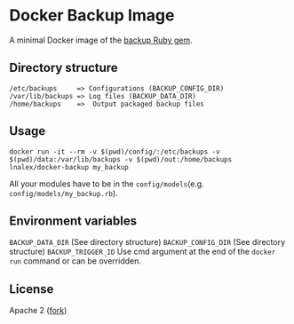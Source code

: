 # Docker Backup Image

A minimal Docker image of the [backup Ruby gem](https://github.com/backup/backup/).


## Directory structure
    /etc/backups     => Configurations (BACKUP_CONFIG_DIR)
    /var/lib/backups => Log files (BACKUP_DATA_DIR)
    /home/backups    =>  Output packaged backup files

## Usage

`docker run -it --rm -v $(pwd)/config/:/etc/backups -v $(pwd)/data:/var/lib/backups -v $(pwd)/out:/home/backups lnalex/docker-backup my_backup`

All your modules have to be in the `config/models`(e.g. `config/models/my_backup.rb`).

## Environment variables

`BACKUP_DATA_DIR`  (See directory structure)
`BACKUP_CONFIG_DIR` (See directory structure)
`BACKUP_TRIGGER_ID` Use cmd argument at the end of the `docker run` command or can be overridden.

## License

Apache 2 ([fork](https://github.com/tenstartups/backup-service-docker))

